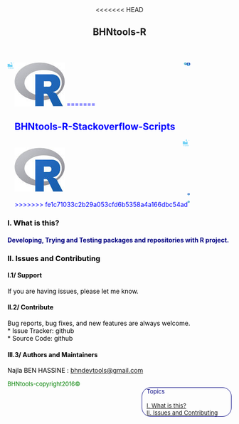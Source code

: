 <html>
<head>
  <meta charset="utf-8" />
  <title>BHNtools-R</title>
  <script type="text/javascript" src="http://code.jquery.com/jquery-latest.min.js"></script>
</head>
<body>
<article>
  <div>
    <header>
<<<<<<< HEAD
       <h2>BHNtools-R</h2>
   </header>
        <aside ection style="color:blue;float:left;padding-right:1px;">     
        <img src="logos/BHNtools-R.png" style="width:15px; height:15px;">
        </aside>
        <aside style="color:blue;float:left;padding-right:1px;">
        <section>
        <img src="logos/Rlogo.png" style="width:'10px; height:10px; float:right;  display: inline;">
        <img src="logos/Rstudiologo.png" style="width:8px; height:8px; float:right; display: inline;">
        <img src="logos/Rshinylogo.png" style="width:6px;height:6px;float:right; display: inline;">
=======
       <h2>BHNtools-R-Stackoverflow-Scripts</h2>
   </header>
        <aside>     
        <section style="color:blue;float:right;padding-right:2px;">
        <img src="logos/BHNtools-R.png" style="width:15px;height:15px;">
        </section>
        </aside>
        <aside>
        <section style="color:blue;float:right;padding-right:1px;">
        <img src="logos/Rlogo.png" style="width:'5px;height:5px;float:right;">
        <br>
        <img src="logos/Rstudiologo.png" style="width:5px;height:5px;float:right;">
        <br>
        <img src="logos/Rshinylogo.png" style="width:5px;height:5px;float:right;">
>>>>>>> fe1c71033c2b29a053cfd6b5358a4a166dbc54ad
        </section>
        </aside>
 	</div>
<section id="content"style="color:black;float:left;">
<h3 id='idtitle1'>I. What is this?</h3>
<H4 style="color:navy;">Developing, Trying and Testing packages and repositories with R project.</H4>
<h3 id='idtitle4'>II. Issues and Contributing</h3> 
<h4>I.1/ Support</h4>
<p>
If you are having issues, please let me know.
</p>
<h4>II.2/ Contribute</h4>
<p>Bug reports, bug fixes, and new features are always welcome.<br>
* Issue Tracker: github<br>
* Source Code: github</p>
<h4 id='idtitleE'>III.3/ Authors and Maintainers</h4>
<p>Najla BEN HASSINE : <a href="MAILTO:bhndevtools@gmail.com?Subject=DockerBIum">bhndevtools@gmail.com</a></p>
<section style="font:bold;color:green;align:center;font-size:small;">
<footer>BHNtools-copyright2016©</footer>
</section>
</section>
</article>
<aside style='float:right; font:bold; color:navy; align:center; font-size:small; border: 1.5px solid; border-radius:20px; width:200px;'>
<!--div style="font:bold;color:navt;align:center;font-size:small; border: 2px solid; border-radius:25px;"-->
<div style='font:bold;width:250px;padding-left:5px; padding-right:5px; margin-left:5px;'>Topics
<br>
<br>
<a href=#idtitle1>I. What is this?</a>
<br>
<a href=#idtitle4>II. Issues and Contributing</a>
</div>
</aside>
</body>
</html>
